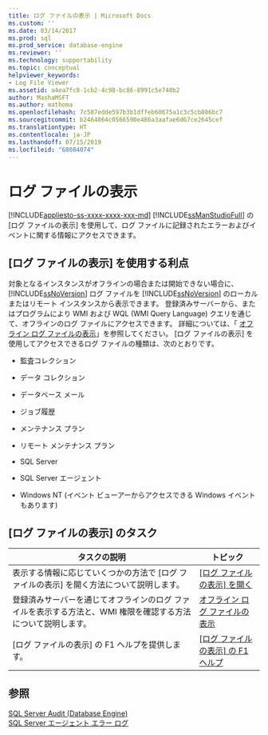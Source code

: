 ```yaml
---
title: ログ ファイルの表示 | Microsoft Docs
ms.custom: ''
ms.date: 03/14/2017
ms.prod: sql
ms.prod_service: database-engine
ms.reviewer: ''
ms.technology: supportability
ms.topic: conceptual
helpviewer_keywords:
- Log File Viewer
ms.assetid: a4ea7fc8-1cb2-4c98-bc86-8991c5e748b2
author: MashaMSFT
ms.author: mathoma
ms.openlocfilehash: 7c587edde597b3b1dffeb60675a1c3c5cb886bc7
ms.sourcegitcommit: b2464064c0566590e486a3aafae6d67ce2645cef
ms.translationtype: HT
ms.contentlocale: ja-JP
ms.lasthandoff: 07/15/2019
ms.locfileid: "68084074"
---
```

# <a name="log-file-viewer"></a>ログ ファイルの表示
[!INCLUDE[appliesto-ss-xxxx-xxxx-xxx-md](../../includes/appliesto-ss-xxxx-xxxx-xxx-md.md)]
  [!INCLUDE[ssManStudioFull](../../includes/ssmanstudiofull-md.md)] の [ログ ファイルの表示] を使用して、ログ ファイルに記録されたエラーおよびイベントに関する情報にアクセスできます。  
  
## <a name="benefits-of-using-log-file-viewer"></a>[ログ ファイルの表示] を使用する利点  
 対象となるインスタンスがオフラインの場合または開始できない場合に、 [!INCLUDE[ssNoVersion](../../includes/ssnoversion-md.md)] ログ ファイルを [!INCLUDE[ssNoVersion](../../includes/ssnoversion-md.md)] のローカルまたはリモート インスタンスから表示できます。 登録済みサーバーから、またはプログラムにより WMI および WQL (WMI Query Language) クエリを通じて、オフラインのログ ファイルにアクセスできます。 詳細については、「 [オフライン ログ ファイルの表示](../../relational-databases/logs/view-offline-log-files.md)」を参照してください。 [ログ ファイルの表示] を使用してアクセスできるログ ファイルの種類は、次のとおりです。  
  
-   監査コレクション  
  
-   データ コレクション  
  
-   データベース メール  
  
-   ジョブ履歴  
  
-   メンテナンス プラン  
  
-   リモート メンテナンス プラン  
  
-   SQL Server  
  
-   SQL Server エージェント  
  
-   Windows NT (イベント ビューアーからアクセスできる Windows イベントもあります)  
  
## <a name="log-file-viewer-tasks"></a>[ログ ファイルの表示] のタスク  
  
|タスクの説明|トピック|  
|----------------------|-----------|  
|表示する情報に応じていくつかの方法で [ログ ファイルの表示] を開く方法について説明します。|[[ログ ファイルの表示] を開く](../../relational-databases/logs/open-log-file-viewer.md)|  
|登録済みサーバーを通じてオフラインのログ ファイルを表示する方法と、WMI 権限を確認する方法について説明します。|[オフライン ログ ファイルの表示](../../relational-databases/logs/view-offline-log-files.md)|  
|[ログ ファイルの表示] の F1 ヘルプを提供します。|[[ログ ファイルの表示] の F1 ヘルプ](../../relational-databases/logs/log-file-viewer-f1-help.md)|  
  
## <a name="see-also"></a>参照  
 [SQL Server Audit &#40;Database Engine&#41;](../../relational-databases/security/auditing/sql-server-audit-database-engine.md)   
 [SQL Server エージェント エラー ログ](../../ssms/agent/sql-server-agent-error-log.md)  
  
  
